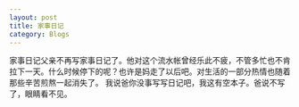 ```yaml
---
layout: post 
title: 家事日记
category: Blogs
---
```


家事日记父亲不再写家事日记了。他对这个流水帐曾经乐此不疲，不管多忙也不肯拉下一天。什么时候停下的呢？也许是妈走了以后吧。对生活的一部分热情也随着那些辛苦煎熬一起消失了。
我说爸你没事写写日记吧，我这有空本子。爸说不写了，眼睛看不见。
